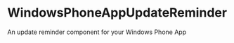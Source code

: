 WindowsPhoneAppUpdateReminder
=============================

An update reminder component for your Windows Phone App
